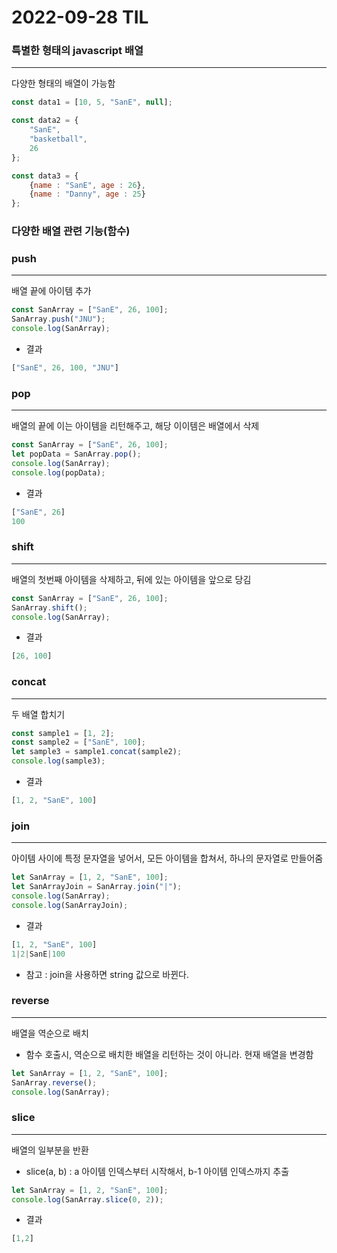 # 2022-09-28 TIL

### 특별한 형태의 javascript 배열

---

다양한 형태의 배열이 가능함

```jsx
const data1 = [10, 5, "SanE", null];

const data2 = {
	"SanE",
	"basketball",
	26
};

const data3 = {
	{name : "SanE", age : 26},
	{name : "Danny", age : 25}
};
```

### 다양한 배열 관련 기능(함수)

### push

---

배열 끝에 아이템 추가 

```jsx
const SanArray = ["SanE", 26, 100];
SanArray.push("JNU");
console.log(SanArray);
```

- 결과

```jsx
["SanE", 26, 100, "JNU"]
```

### pop

---

배열의 끝에 이는 아이템을 리턴해주고, 해당 이이템은 배열에서 삭제

```jsx
const SanArray = ["SanE", 26, 100];
let popData = SanArray.pop();
console.log(SanArray);
console.log(popData);
```

- 결과

```jsx
["SanE", 26]
100
```

### shift

---

배열의 첫번째 아이템을 삭제하고, 뒤에 있는 아이템을 앞으로 당김

```jsx
const SanArray = ["SanE", 26, 100];
SanArray.shift();
console.log(SanArray);
```

- 결과

```jsx
[26, 100]
```

### concat

---

두 배열 합치기

```jsx
const sample1 = [1, 2];
const sample2 = ["SanE", 100];
let sample3 = sample1.concat(sample2);
console.log(sample3);
```

- 결과

```jsx
[1, 2, "SanE", 100]
```

### join

---

아이템 사이에 특정 문자열을 넣어서, 모든 아이템을 합쳐서, 하나의 문자열로 만들어줌

```jsx
let SanArray = [1, 2, "SanE", 100];
let SanArrayJoin = SanArray.join("|");
console.log(SanArray);
console.log(SanArrayJoin);
```

- 결과

```jsx
[1, 2, "SanE", 100]
1|2|SanE|100
```

- 참고 : join을 사용하면 string 값으로 바뀐다.

### reverse

---

배열을 역순으로 배치

- 함수 호출시, 역순으로 배치한 배열을 리턴하는 것이 아니라. 현재 배열을 변경함

```jsx
let SanArray = [1, 2, "SanE", 100];
SanArray.reverse();
console.log(SanArray);
```

### slice

---

배열의 일부분을 반환

- slice(a, b) : a 아이템 인덱스부터 시작해서, b-1 아이템 인덱스까지 추출

```jsx
let SanArray = [1, 2, "SanE", 100];
console.log(SanArray.slice(0, 2));
```

- 결과

```jsx
[1,2]
```